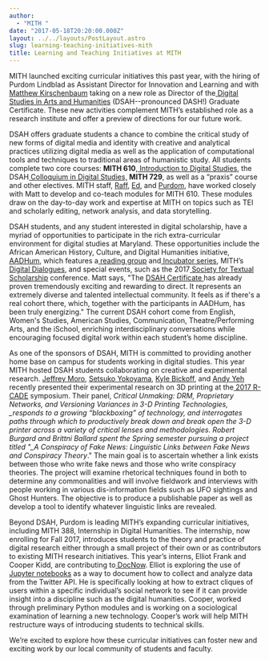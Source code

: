 ```yaml
---
author:
  - "MITH "
date: "2017-05-18T20:20:00.000Z"
layout: ../../layouts/PostLayout.astro
slug: learning-teaching-initiatives-mith
title: Learning and Teaching Initiatives at MITH
---
```


MITH launched exciting curricular initiatives this past year, with the hiring of Purdom Lindblad as Assistant Director for Innovation and Learning and with [Matthew Kirschenbaum](https://mkirschenbaum.wordpress.com/) taking on a new role as Director of the[ Digital Studies in Arts and Humanities](http://dsah.umd.edu/) (DSAH--pronounced DASH!) Graduate Certificate. These new activities complement MITH’s established role as a research institute and offer a preview of directions for our future work.

DSAH offers graduate students a chance to combine the critical study of new forms of digital media and identity with creative and analytical practices utilizing digital media as well as the application of computational tools and techniques to traditional areas of humanistic study. All students complete two core courses: **MITH 610**,[ Introduction to Digital Studies](http://dsah.umd.edu/requirements/#introds), the DSAH[ Colloquium in Digital Studies,](http://dsah.umd.edu/requirements/#colloquium) **MITH 729**, as well as a “praxis” course and other electives. MITH staff, [Raff](http://mith.umd.edu/people/person/raffaele-viglianti/), [Ed](http://mith.umd.edu/people/person/ed-summers/), and [Purdom](http://mith.umd.edu/people/person/purdom-lindblad/), have worked closely with Matt to develop and co-teach modules for MITH 610. These modules draw on the day-to-day work and expertise at MITH on topics such as TEI and scholarly editing, network analysis, and data storytelling.

DSAH students, and any student interested in digital scholarship, have a myriad of opportunities to participate in the rich extra-curricular environment for digital studies at Maryland. These opportunities include the African American History, Culture, and Digital Humanities initiative,[ AADHum](http://aadhum.umd.edu/), which features a[ reading group](http://aadhum.umd.edu/reading-groups/) and[ Incubator series](http://aadhum.umd.edu/dh-incubators/), MITH’s[ Digital Dialogues](http://mith.umd.edu/digital-dialogues/dialogues/), and special events, such as the 2017[ Society for Textual Scholarship](http://mith.umd.edu/sts2017/) conference. Matt says, "The [DSAH Certificate ](http://dsah.umd.edu/)has already proven tremendously exciting and rewarding to direct. It represents an extremely diverse and talented intellectual community. It feels as if there's a real cohort there, which, together with the participants in AADHum, has been truly energizing." The current DSAH cohort come from English, Women's Studies, American Studies, Communication, Theatre/Performing Arts, and the iSchool, enriching interdisciplinary conversations while encouraging focused digital work within each student’s home discipline.

As one of the sponsors of DSAH, MITH is committed to providing another home base on campus for students working in digital studies. This year MITH hosted DSAH students collaborating on creative and experimental research. [Jeffrey Moro](https://jeffreymoro.com/), [Setsuko Yokoyama](https://twitter.com/setsukoyokoyama), [Kyle Bickoff](http://www.kylebickoff.com/), and [Andy Yeh](https://twitter.com/Tinbadthetailor) recently presented their experimental research on 3D printing at the[ 2017 R-CADE](http://rcade.camden.rutgers.edu/2017symposium.html) symposium. Their panel, _Critical Unmaking: DRM, Proprietary Networks, and Versioning Variances in 3-D Printing Technologies, \_responds to a growing “blackboxing” of technology, and interrogates paths through which to productively break down and break open the 3-D printer across a variety of critical lenses and methodologies. Robert Burgard and Brittni Ballard spent the Spring semester pursuing a project titled "\_A Conspiracy of Fake News: Linguistic Links between Fake News and Conspiracy Theory_." The main goal is to ascertain whether a link exists between those who write fake news and those who write conspiracy theories. The project will examine rhetorical techniques found in both to determine any commonalities and will involve fieldwork and interviews with people working in various dis-information fields such as UFO sightings and Ghost Hunters. The objective is to produce a publishable paper as well as develop a tool to identify whatever linguistic links are revealed.

Beyond DSAH, Purdom is leading MITH’s expanding curricular initiatives, including MITH 388, Internship in Digital Humanities. The internship, now enrolling for Fall 2017, introduces students to the theory and practice of digital research either through a small project of their own or as contributors to existing MITH research initiatives. This year’s interns, Elliot Frank and Cooper Kidd, are contributing to[ DocNow](http://www.docnow.io/). Elliot is exploring the use of [Jupyter notebooks](http://jupyter.org/) as a way to document how to collect and analyze data from the Twitter API. He is specifically looking at how to extract cliques of users within a specific individual’s social network to see if it can provide insight into a discipline such as the digital humanities. Cooper, worked through preliminary Python modules and is working on a sociological examination of learning a new technology. Cooper’s work will help MITH restructure ways of introducing students to technical skills.

We’re excited to explore how these curricular initiatives can foster new and exciting work by our local community of students and faculty.
